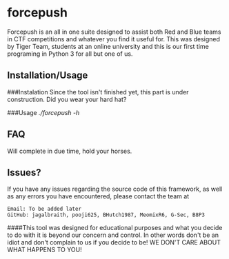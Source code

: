 
# forcepush

Forcepush is an all in one suite designed to assist both Red and Blue teams in CTF competitions and whatever you find it useful for.   This was designed by Tiger Team, students at an online university and this is our first time programing in Python 3 for all but one of us.

## Installation/Usage

###Instalation
Since the tool isn't finished yet, this part is under construction. Did you wear your hard hat?

###Usage
_./forcepush -h_

## FAQ
Will complete in due time, hold your horses.

## Issues?

If you have any issues regarding the source code of this framework, as well as any errors you have encountered, please contact the team at 

    Email: To be added later
    GitHub: jagalbraith, pooji625, BHutch1987, MeomixR6, G-Sec, B8P3

####This tool was designed for educational purposes and what you decide to do with it is beyond our concern and control.  In other words don't be an idiot and don't complain to us if you decide to be!  WE DON'T CARE ABOUT WHAT HAPPENS TO YOU!    
    

